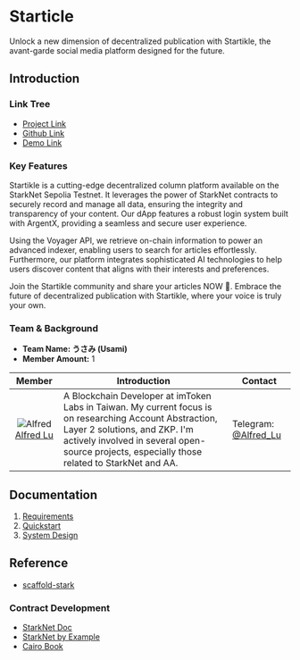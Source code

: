 # Starticle

Unlock a new dimension of decentralized publication with Startikle, the avant-garde social media platform designed for the future.

## Introduction


### Link Tree

- [Project Link](https://ethglobal.com/events/starkhack/project)
- [Github Link](https://github.com/ChiHaoLu/startikle-dapp)
- [Demo Link]()

### Key Features

Startikle is a cutting-edge decentralized column platform available on the StarkNet Sepolia Testnet. It leverages the power of StarkNet contracts to securely record and manage all data, ensuring the integrity and transparency of your content. Our dApp features a robust login system built with ArgentX, providing a seamless and secure user experience.

Using the Voyager API, we retrieve on-chain information to power an advanced indexer, enabling users to search for articles effortlessly. Furthermore, our platform integrates sophisticated AI technologies to help users discover content that aligns with their interests and preferences.

Join the Startikle community and share your articles NOW 💭. Embrace the future of decentralized publication with Startikle, where your voice is truly your own.

### Team & Background

- **Team Name: うさみ (Usami)**
- **Member Amount:** 1

| Member | Introduction | Contact |
| :--------: | -------- | --- |
| ![Alfred](https://hackmd.io/_uploads/H1hnORSQR.jpg) [Alfred Lu](https://www.chihaolu.me/) | A Blockchain Developer at imToken Labs in Taiwan. My current focus is on researching Account Abstraction, Layer 2 solutions, and ZKP. I'm actively involved in several open-source projects, especially those related to StarkNet and AA.| Telegram: [@Alfred_Lu](https://t.me/)|

## Documentation
1. [Requirements](./doc/requirements.md)
2. [Quickstart](./doc/quickstart.md)
3. [System Design](./doc/system-design.md)

## Reference

- [scaffold-stark](https://www.scaffoldstark.com/)

### Contract Development
- [StarkNet Doc](https://docs.starknet.io/documentation/architecture_and_concepts/Smart_Contracts/contract-classes/)
- [StarkNet by Example](https://starknet-by-example.voyager.online/ch01/erc20.html)
- [Cairo Book](https://book.cairo-lang.org/ch16-06-01-deploying-and-interacting-with-a-voting-contract.html)